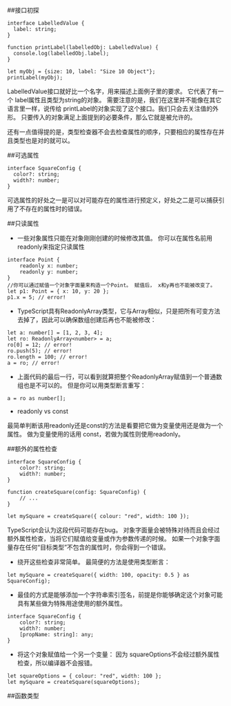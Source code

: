 ##接口初探

```
interface LabelledValue {
  label: string;
}

function printLabel(labelledObj: LabelledValue) {
  console.log(labelledObj.label);
}

let myObj = {size: 10, label: "Size 10 Object"};
printLabel(myObj);
```

LabelledValue接口就好比一个名字，用来描述上面例子里的要求。 它代表了有一个 label属性且类型为string的对象。 需要注意的是，我们在这里并不能像在其它语言里一样，说传给 printLabel的对象实现了这个接口。我们只会去关注值的外形。 只要传入的对象满足上面提到的必要条件，那么它就是被允许的。

还有一点值得提的是，类型检查器不会去检查属性的顺序，只要相应的属性存在并且类型也是对的就可以。





##可选属性

```
interface SquareConfig {
  color?: string;
  width?: number;
}
```

可选属性的好处之一是可以对可能存在的属性进行预定义，好处之二是可以捕获引用了不存在的属性时的错误。




##只读属性

- 一些对象属性只能在对象刚刚创建的时候修改其值。 你可以在属性名前用 readonly来指定只读属性

```
interface Point {
    readonly x: number;
    readonly y: number;
}
//你可以通过赋值一个对象字面量来构造一个Point。 赋值后， x和y再也不能被改变了。
let p1: Point = { x: 10, y: 20 };
p1.x = 5; // error!
```


- TypeScript具有ReadonlyArray<T>类型，它与Array<T>相似，只是把所有可变方法去掉了，因此可以确保数组创建后再也不能被修改：

```
let a: number[] = [1, 2, 3, 4];
let ro: ReadonlyArray<number> = a;
ro[0] = 12; // error!
ro.push(5); // error!
ro.length = 100; // error!
a = ro; // error!
```

  - 上面代码的最后一行，可以看到就算把整个ReadonlyArray赋值到一个普通数组也是不可以的。 但是你可以用类型断言重写：
  
  ```
  a = ro as number[];
  ```

- readonly vs const

最简单判断该用readonly还是const的方法是看要把它做为变量使用还是做为一个属性。 做为变量使用的话用 const，若做为属性则使用readonly。




##额外的属性检查

```
interface SquareConfig {
    color?: string;
    width?: number;
}

function createSquare(config: SquareConfig) {
    // ...
}

let mySquare = createSquare({ colour: "red", width: 100 });
```

TypeScript会认为这段代码可能存在bug。 对象字面量会被特殊对待而且会经过 额外属性检查，当将它们赋值给变量或作为参数传递的时候。 如果一个对象字面量存在任何“目标类型”不包含的属性时，你会得到一个错误。

- 绕开这些检查非常简单。 最简便的方法是使用类型断言：

```
let mySquare = createSquare({ width: 100, opacity: 0.5 } as SquareConfig);
```


- 最佳的方式是能够添加一个字符串索引签名，前提是你能够确定这个对象可能具有某些做为特殊用途使用的额外属性。

```
interface SquareConfig {
    color?: string;
    width?: number;
    [propName: string]: any;
}
```

- 将这个对象赋值给一个另一个变量： 因为 squareOptions不会经过额外属性检查，所以编译器不会报错。

```
let squareOptions = { colour: "red", width: 100 };
let mySquare = createSquare(squareOptions);
```



##函数类型


























































